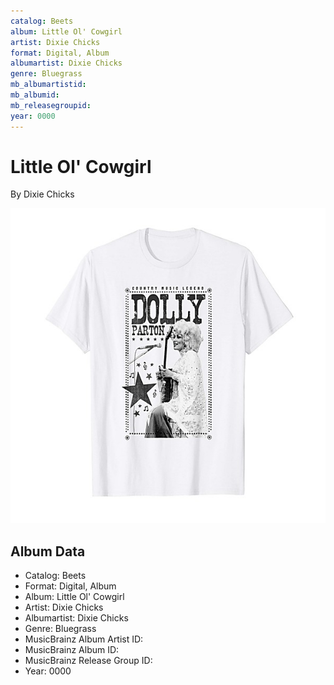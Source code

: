```yaml
---
catalog: Beets
album: Little Ol' Cowgirl
artist: Dixie Chicks
format: Digital, Album
albumartist: Dixie Chicks
genre: Bluegrass
mb_albumartistid: 
mb_albumid: 
mb_releasegroupid: 
year: 0000
---
```


# Little Ol' Cowgirl

By Dixie Chicks

![](../../assets/beetscovers/Dixie_Chicks-Little_Ol_Cowgirl.jpg)

## Album Data

- Catalog: Beets
- Format: Digital, Album
- Album: Little Ol' Cowgirl
- Artist: Dixie Chicks
- Albumartist: Dixie Chicks
- Genre: Bluegrass
- MusicBrainz Album Artist ID: 
- MusicBrainz Album ID: 
- MusicBrainz Release Group ID: 
- Year: 0000

